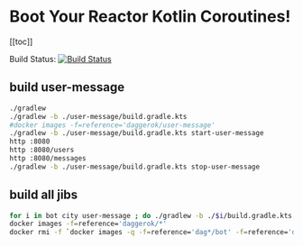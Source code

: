 # Boot Your Reactor Kotlin Coroutines!

[[toc]]

Build Status: [![Build Status](https://travis-ci.org/daggerok/boot-your-reactor-kotlin-coroutines.svg?branch=master)](https://travis-ci.org/daggerok/boot-your-reactor-kotlin-coroutines)

## build user-message

```bash
./gradlew
./gradlew -b ./user-message/build.gradle.kts
#docker images -f=reference='daggerok/user-message'
./gradlew -b ./user-message/build.gradle.kts start-user-message
http :8080
http :8080/users
http :8080/messages
./gradlew -b ./user-message/build.gradle.kts stop-user-message
```

## build all jibs

```bash
for i in bot city user-message ; do ./gradlew -b ./$i/build.gradle.kts ; done
docker images -f=reference='daggerok/*'
docker rmi -f `docker images -q -f=reference='dag*/bot' -f=reference='dag*/city' -f=reference='dag*/user-message'`
```
